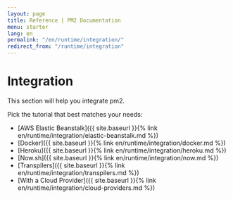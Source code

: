 ```yaml
---
layout: page
title: Reference | PM2 Documentation
menu: starter
lang: en
permalink: "/en/runtime/integration/"
redirect_from: "/runtime/integration"
---
```


# Integration

This section will help you integrate pm2.

Pick the tutorial that best matches your needs:

- [AWS Elastic Beanstalk]({{ site.baseurl }}{% link en/runtime/integration/elastic-beanstalk.md %})
- [Docker]({{ site.baseurl }}{% link en/runtime/integration/docker.md %})
- [Heroku]({{ site.baseurl }}{% link en/runtime/integration/heroku.md %})
- [Now.sh]({{ site.baseurl }}{% link en/runtime/integration/now.md %})
- [Transpilers]({{ site.baseurl }}{% link en/runtime/integration/transpilers.md %})
- [With a Cloud Provider]({{ site.baseurl }}{% link en/runtime/integration/cloud-providers.md %})
